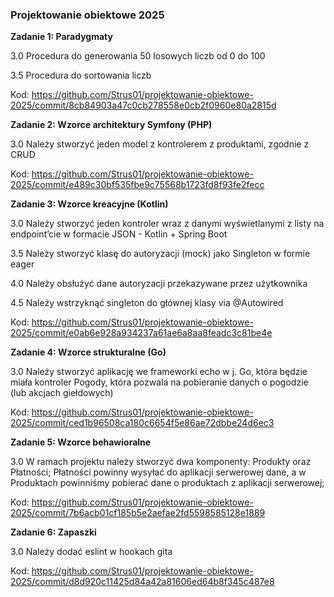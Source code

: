 ### Projektowanie obiektowe 2025

**Zadanie 1: Paradygmaty**

3.0 Procedura do generowania 50 losowych liczb od 0 do 100

3.5 Procedura do sortowania liczb

Kod: https://github.com/Strus01/projektowanie-obiektowe-2025/commit/8cb84903a47c0cb278558e0cb2f0960e80a2815d


**Zadanie 2: Wzorce architektury Symfony (PHP)**

3.0 Należy stworzyć jeden model z kontrolerem z produktami, zgodnie z CRUD

Kod: https://github.com/Strus01/projektowanie-obiektowe-2025/commit/e489c30bf535fbe9c75568b1723fd8f93fe2fecc


**Zadanie 3: Wzorce kreacyjne (Kotlin)**

3.0 Należy stworzyć jeden kontroler wraz z danymi wyświetlanymi z listy na endpoint’cie w formacie JSON - Kotlin + Spring Boot

3.5 Należy stworzyć klasę do autoryzacji (mock) jako Singleton w formie eager

4.0 Należy obsłużyć dane autoryzacji przekazywane przez użytkownika

4.5 Należy wstrzyknąć singleton do głównej klasy via @Autowired

Kod: https://github.com/Strus01/projektowanie-obiektowe-2025/commit/e0ab6e928a934237a61ae6a8aa8feadc3c81be4e


**Zadanie 4: Wzorce strukturalne (Go)**

3.0 Należy stworzyć aplikację we frameworki echo w j. Go, która będzie miała kontroler Pogody, która pozwala na pobieranie danych o pogodzie (lub akcjach giełdowych)

Kod: https://github.com/Strus01/projektowanie-obiektowe-2025/commit/ced1b96508ca180c6654f5e86ae72dbbe24d6ec3


**Zadanie 5: Wzorce behawioralne**

3.0 W ramach projektu należy stworzyć dwa komponenty: Produkty oraz Płatności; Płatności powinny wysyłać do aplikacji serwerowej dane, a w Produktach powinniśmy pobierać dane o produktach z aplikacji serwerowej;

Kod: https://github.com/Strus01/projektowanie-obiektowe-2025/commit/7b6acb01cf185b5e2aefae2fd5598585128e1889


**Zadanie 6: Zapaszki**

3.0 Należy dodać eslint w hookach gita

Kod: https://github.com/Strus01/projektowanie-obiektowe-2025/commit/d8d920c11425d84a42a81606ed64b8f345c487e8
